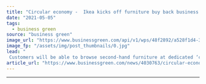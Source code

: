 ```yaml
---
title: "Circular economy -  Ikea kicks off furniture buy back business nationwide"
date: "2021-05-05"
tags: 
  - business green
source: "business green"
image_url: "https://www.businessgreen.com/api/v1/wps/48f2892/a528f1d4-3949-4c70-b3ef-774be0c418fd/5/IKEA-launches-Buy-Back-enabling-customers-to-sell-back-old-furniture-giving-thousands-of-items-a-second-life-4-185x114.jpg"
image_fp: "/assets/img/post_thumbnails/0.jpg"
lead: "
 Customers will be able to browse second-hand furniture at dedicated ‘circular hubs’ at Ikea stores and on Gumtree, according to store ..."
article_url: "https://www.businessgreen.com/news/4030763/circular-economy-ikea-kicks-furniture-business-nationwide"
---
```


---
